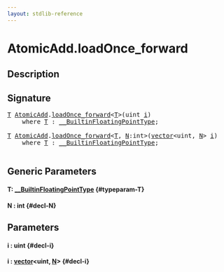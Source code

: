 ```yaml
---
layout: stdlib-reference
---
```


# AtomicAdd\.loadOnce\_forward

## Description





## Signature 

<pre>
<a href="/stdlib-reference/types/atomicadd-06/loadonce_forward-4#typeparam-T" class="code_type">T</a> <a href="/stdlib-reference/types/atomicadd-06/index" class="code_type">AtomicAdd</a>.<a href="/stdlib-reference/types/atomicadd-06/loadonce_forward-4">loadOnce_forward</a>&lt;<a href="/stdlib-reference/types/atomicadd-06/loadonce_forward-4#typeparam-T" class="code_type">T</a>&gt;(<span class="code_keyword">uint</span> <a href="/stdlib-reference/types/atomicadd-06/loadonce_forward-4#decl-i" class="code_param">i</a>)
    <span class='code_keyword'>where</span> <a href="/stdlib-reference/types/atomicadd-06/loadonce_forward-4#typeparam-T" class="code_type">T</a> : <a href="/stdlib-reference/interfaces/0_builtinfloatingpointtype-029hm/index" class="code_type">__BuiltinFloatingPointType</a>;

<a href="/stdlib-reference/types/atomicadd-06/loadonce_forward-4#typeparam-T" class="code_type">T</a> <a href="/stdlib-reference/types/atomicadd-06/index" class="code_type">AtomicAdd</a>.<a href="/stdlib-reference/types/atomicadd-06/loadonce_forward-4">loadOnce_forward</a>&lt;<a href="/stdlib-reference/types/atomicadd-06/loadonce_forward-4#typeparam-T" class="code_type">T</a>, <a href="/stdlib-reference/types/atomicadd-06/loadonce_forward-4#decl-N" class="code_var">N</a>:<span class="code_keyword">int</span>&gt;(<a href="/stdlib-reference/types/vector/index" class="code_type">vector</a>&lt;<span class="code_keyword">uint</span>, <a href="/stdlib-reference/types/atomicadd-06/loadonce_forward-4#decl-N" class="code_var">N</a>&gt; <a href="/stdlib-reference/types/atomicadd-06/loadonce_forward-4#decl-i" class="code_param">i</a>)
    <span class='code_keyword'>where</span> <a href="/stdlib-reference/types/atomicadd-06/loadonce_forward-4#typeparam-T" class="code_type">T</a> : <a href="/stdlib-reference/interfaces/0_builtinfloatingpointtype-029hm/index" class="code_type">__BuiltinFloatingPointType</a>;

</pre>

## Generic Parameters

#### T: [\_\_BuiltinFloatingPointType](/stdlib-reference/interfaces/0_builtinfloatingpointtype-029hm/index) {#typeparam-T}
#### N  : int {#decl-N}

## Parameters

#### i  : uint {#decl-i}
#### i  : [vector](/stdlib-reference/types/vector/index)\<uint, [N](/stdlib-reference/types/vector/index#decl-N)\> {#decl-i}


